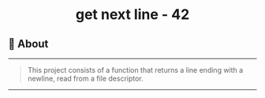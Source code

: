 <h1 align="center">get next line - 42</h1>

## 📑 About
---
>This project consists of a function that returns a line ending with a newline, read from a file descriptor.
---
